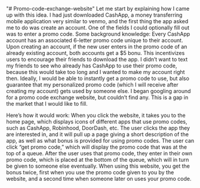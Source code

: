 "# Promo-code-exchange-website" 
Let me start by explaining how I came up with this idea. I had just downloaded CashApp, a money transferring mobile application very similar to venmo, and the first thing the app asked me to do was create an account. One of the fields I could optionally fill out was to enter a promo code.
Some background knowledge: 
Every CashApp account has an associated 6-letter promo code unique to their account. 
Upon creating an account, if the new user enters in the promo code of an already existing account, both accounts get a $5 bonu. This incentivizes users to encourage their friends to download the app. 
I didn’t want to text my friends to see who already has CashApp to use their promo code, because this would take too long and I wanted to make my account right then. Ideally, I would be able to instantly get a promo code to use, but also guarantee that my personalized promo code (which I will receive after creating my account) gets used by someone else. I began googling around for a promo code exchange website, but couldn’t find any. This is a gap in the market that I would like to fill. 

Here’s how it would work: 
When you click the website, it takes you to the home page, which displays icons of different apps that use promo codes, such as CashApp, Robinhood, DoorDash, etc. The user clicks the app they are interested in, and it will pull up a page giving a short description of the app, as well as what bonus is provided for using promo codes. The user can click “get promo code,” which will display the promo code that was at the top of a queue. After the user uses that promo code, they enter in their own promo code, which is placed at the bottom of the queue, which will in turn be given to someone else eventually. When using this website, you get the bonus twice, first when you use the promo code given to you by the website, and a second time when someone later on uses your promo code. 
